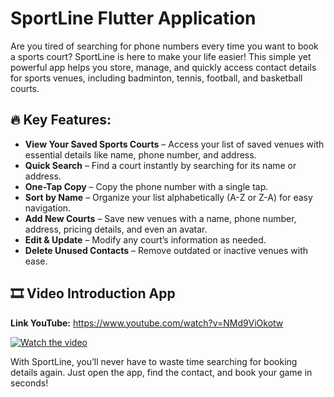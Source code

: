 # SportLine Flutter Application

Are you tired of searching for phone numbers every time you want to book a sports court? SportLine is here to make your life easier! This simple yet powerful app helps you store, manage, and quickly access contact details for sports venues, including badminton, tennis, football, and basketball courts.

## 🔥 Key Features:
- **View Your Saved Sports Courts** – Access your list of saved venues with essential details like name, phone number, and address.
- **Quick Search** – Find a court instantly by searching for its name or address.
- **One-Tap Copy** – Copy the phone number with a single tap.
- **Sort by Name** – Organize your list alphabetically (A-Z or Z-A) for easy navigation.
- **Add New Courts** – Save new venues with a name, phone number, address, pricing details, and even an avatar.
- **Edit & Update** – Modify any court’s information as needed.
- **Delete Unused Contacts** – Remove outdated or inactive venues with ease.

## 🎞 Video Introduction App
**Link YouTube:** https://www.youtube.com/watch?v=NMd9ViOkotw

[![Watch the video](https://img.youtube.com/vi/NMd9ViOkotw/0.jpg)](https://www.youtube.com/watch?v=NMd9ViOkotw)

With SportLine, you’ll never have to waste time searching for booking details again. Just open the app, find the contact, and book your game in seconds!

